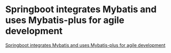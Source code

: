 # Springboot integrates Mybatis and uses Mybatis-plus for agile development
[Springboot integrates Mybatis and uses Mybatis-plus for agile development](https://aiwithcloud.com/2022/09/15/springboot_integrates_mybatis_and_uses_mybatis_plus_for_agile_development/)